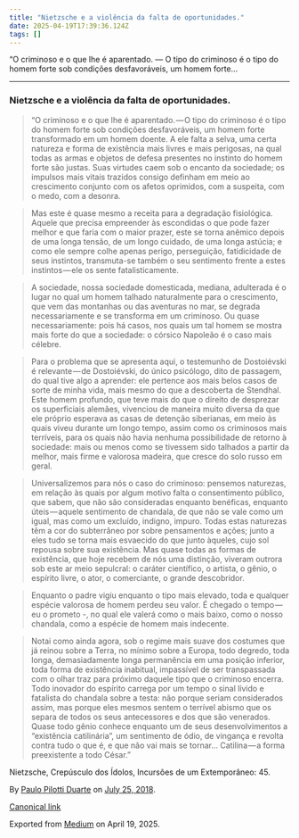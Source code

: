 ```yaml
---
title: "Nietzsche e a violência da falta de oportunidades."
date: 2025-04-19T17:39:36.124Z
tags: []
---
```


“O criminoso e o que lhe é aparentado. — O tipo do criminoso é o tipo do homem forte sob condições desfavoráveis, um homem forte…

* * *

### Nietzsche e a violência da falta de oportunidades.

> “O criminoso e o que lhe é aparentado. — O tipo do criminoso é o tipo do homem forte sob condições desfavoráveis, um homem forte transformado em um homem doente. A ele falta a selva, uma certa natureza e forma de existência mais livres e mais perigosas, na qual todas as armas e objetos de defesa presentes no instinto do homem forte são justas. Suas virtudes caem sob o encanto da sociedade; os impulsos mais vitais trazidos consigo definham em meio ao crescimento conjunto com os afetos oprimidos, com a suspeita, com o medo, com a desonra.

> Mas este é quase mesmo a receita para a degradação fisiológica. Aquele que precisa empreender às escondidas o que pode fazer melhor e que faria com o maior prazer, este se torna anêmico depois de uma longa tensão, de um longo cuidado, de uma longa astúcia; e como ele sempre colhe apenas perigo, perseguição, fatidicidade de seus instintos, transmuta-se também o seu sentimento frente a estes instintos — ele os sente fatalisticamente.

> A sociedade, nossa sociedade domesticada, mediana, adulterada é o lugar no qual um homem talhado naturalmente para o crescimento, que vem das montanhas ou das aventuras no mar, se degrada necessariamente e se transforma em um criminoso. Ou quase necessariamente: pois há casos, nos quais um tal homem se mostra mais forte do que a sociedade: o córsico Napoleão é o caso mais célebre.

> Para o problema que se apresenta aqui, o testemunho de Dostoiévski é relevante — de Dostoiévski, do único psicólogo, dito de passagem, do qual tive algo a aprender: ele pertence aos mais belos casos de sorte de minha vida, mais mesmo do que a descoberta de Stendhal. Este homem profundo, que teve mais do que o direito de desprezar os superficiais alemães, vivenciou de maneira muito diversa da que ele próprio esperava as casas de detenção siberianas, em meio às quais viveu durante um longo tempo, assim como os criminosos mais terríveis, para os quais não havia nenhuma possibilidade de retorno à sociedade: mais ou menos como se tivessem sido talhados a partir da melhor, mais firme e valorosa madeira, que cresce do solo russo em geral.

> Universalizemos para nós o caso do criminoso: pensemos naturezas, em relação às quais por algum motivo falta o consentimento público, que sabem, que não são consideradas enquanto benéficas, enquanto úteis — aquele sentimento de chandala, de que não se vale como um igual, mas como um excluído, indigno, impuro. Todas estas naturezas têm a cor do subterrâneo por sobre pensamentos e ações; junto a eles tudo se torna mais esvaecido do que junto àqueles, cujo sol repousa sobre sua existência. Mas quase todas as formas de existência, que hoje recebem de nós uma distinção, viveram outrora sob este ar meio sepulcral: o caráter científico, o artista, o gênio, o espírito livre, o ator, o comerciante, o grande descobridor.

> Enquanto o padre vigiu enquanto o tipo mais elevado, toda e qualquer espécie valorosa de homem perdeu seu valor. É chegado o tempo — eu o prometo -, no qual ele valerá como o mais baixo, como o nosso chandala, como a espécie de homem mais indecente.

> Notai como ainda agora, sob o regime mais suave dos costumes que já reinou sobre a Terra, no mínimo sobre a Europa, todo degredo, toda longa, demasiadamente longa permanência em uma posição inferior, toda forma de existência inabitual, impassível de ser transpassada com o olhar traz para próximo daquele tipo que o criminoso encerra. Todo inovador do espírito carrega por um tempo o sinal lívido e fatalista do chandala sobre a testa: não porque seriam considerados assim, mas porque eles mesmos sentem o terrível abismo que os separa de todos os seus antecessores e dos que são venerados. Quase todo gênio conhece enquanto um de seus desenvolvimentos a “existência catilinária”, um sentimento de ódio, de vingança e revolta contra tudo o que é, e que não vai mais se tornar… Catilina — a forma preexistente a todo César.”

Nietzsche, Crepúsculo dos Ídolos, Incursões de um Extemporâneo: 45.

By [Paulo Pilotti Duarte](https://medium.com/@paulopilotti) on [July 25, 2018](https://medium.com/p/f87b9fb73c77).

[Canonical link](https://medium.com/@paulopilotti/nietzsche-e-a-viol%C3%AAncia-da-falta-de-oportunidades-f87b9fb73c77)

Exported from [Medium](https://medium.com) on April 19, 2025.